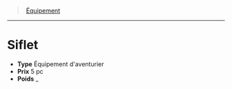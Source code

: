 ﻿> [Équipement](hd_equipment.md)

---

# Siflet

- **Type** Équipement d'aventurier
- **Prix** 5 pc
- **Poids** _

